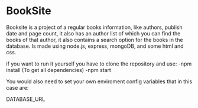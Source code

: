 # BookSite

Booksite is a project of a regular books information, like authors, publish date and page count, it also has an author list of which you can find the books of that author,
it also contains a search option for the books in the database. Is made using node.js, express, mongoDB, and some html and css.

if you want to run it yourself you have to clone the repository and use:
-npm install           (To get all dependencies)
-npm start

You would also need to set your own enviroment config variables that in this case are:

DATABASE_URL
